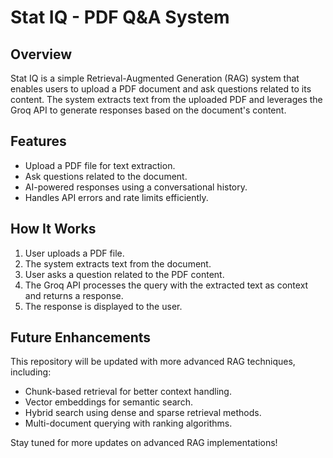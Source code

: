 # Stat IQ - PDF Q&A System

## Overview
Stat IQ is a simple Retrieval-Augmented Generation (RAG) system that enables users to upload a PDF document and ask questions related to its content. The system extracts text from the uploaded PDF and leverages the Groq API to generate responses based on the document's content.

## Features
- Upload a PDF file for text extraction.
- Ask questions related to the document.
- AI-powered responses using a conversational history.
- Handles API errors and rate limits efficiently.

## How It Works
1. User uploads a PDF file.
2. The system extracts text from the document.
3. User asks a question related to the PDF content.
4. The Groq API processes the query with the extracted text as context and returns a response.
5. The response is displayed to the user.

## Future Enhancements
This repository will be updated with more advanced RAG techniques, including:
- Chunk-based retrieval for better context handling.
- Vector embeddings for semantic search.
- Hybrid search using dense and sparse retrieval methods.
- Multi-document querying with ranking algorithms.

Stay tuned for more updates on advanced RAG implementations!

